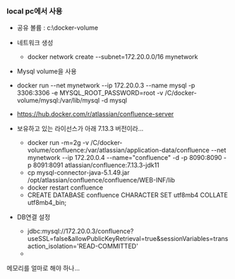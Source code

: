 ### local pc에서 사용

* 공유 볼륨 : c:\docker-volume
* 네트워크 생성
  * docker network create --subnet=172.20.0.0/16 mynetwork

* Mysql volume을 사용
* docker run --net mynetwork --ip 172.20.0.3 --name mysql -p 3306:3306 -e MYSQL_ROOT_PASSWORD=root -v /C/docker-volume/mysql:/var/lib/mysql -d mysql

* https://hub.docker.com/r/atlassian/confluence-server
* 보유하고 있는 라이선스가 아래 7.13.3 버전이라...
  * docker run -m=2g -v /C/docker-volume/confluence:/var/atlassian/application-data/confluence --net mynetwork --ip 172.20.0.4 --name="confluence" -d -p 8090:8090 -p 8091:8091 atlassian/confluence:7.13.3-jdk11
  * cp mysql-connector-java-5.1.49.jar /opt/atlassian/confluence/confluence/WEB-INF/lib
  * docker restart confluence
  * CREATE DATABASE confluence CHARACTER SET utf8mb4 COLLATE utf8mb4_bin;
* DB연결 설정
  * jdbc:mysql://172.20.0.3/confluence?useSSL=false&allowPublicKeyRetrieval=true&sessionVariables=transaction_isolation='READ-COMMITTED'
  * 

 메모리를 얼마로 해야 하나...
 
